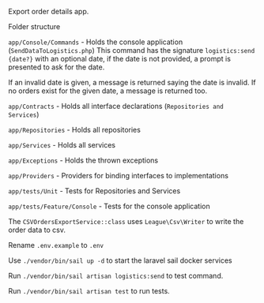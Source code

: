 Export order details app.

Folder structure

`app/Console/Commands` - Holds the console application (`SendDataToLogistics.php`)
This command has the signature `logistics:send {date?}` with an optional date, if the date is not provided, a prompt is
presented to ask for the date.

If an invalid date is given, a message is returned saying the date is invalid. If no orders exist for the given date, a
message is returned too.

`app/Contracts` - Holds all interface declarations (`Repositories and Services`)

`app/Repositories` - Holds all repositories

`app/Services` - Holds all services

`app/Exceptions` - Holds the thrown exceptions

`app/Providers` - Providers for binding interfaces to implementations

`app/tests/Unit` - Tests for Repositories and Services

`app/tests/Feature/Console` - Tests for the console application

The `CSVOrdersExportService::class` uses `League\Csv\Writer` to write the order data to csv.

Rename `.env.example` to `.env`

Use `./vendor/bin/sail up -d` to start the laravel sail docker services

Run `./vendor/bin/sail artisan logistics:send` to test command.

Run `./vendor/bin/sail artisan test` to run tests.
